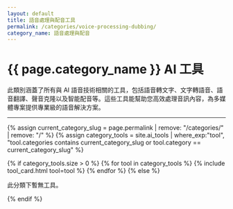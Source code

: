 ```yaml
---
layout: default
title: 語音處理與配音工具
permalink: /categories/voice-processing-dubbing/
category_name: 語音處理與配音
---
```


# {{ page.category_name }} AI 工具

<p>此類別涵蓋了所有與 AI 語音技術相關的工具，包括語音轉文字、文字轉語音、語音翻譯、聲音克隆以及智能配音等。這些工具能幫助您高效處理音訊內容，為多媒體專案提供專業級的語音解決方案。</p>

---

<div class="tool-grid">
  {% assign current_category_slug = page.permalink | remove: "/categories/" | remove: "/" %}
  {% assign category_tools = site.ai_tools | where_exp:"tool", "tool.categories contains current_category_slug or tool.category == current_category_slug" %}

  {% if category_tools.size > 0 %}
    {% for tool in category_tools %}
      {% include tool_card.html tool=tool %}
    {% endfor %}
  {% else %}
    <p>此分類下暫無工具。</p>
  {% endif %}
</div>